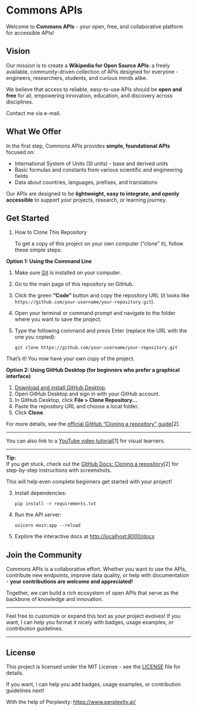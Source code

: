 # Commons APIs

Welcome to **Commons APIs** - your open, free, and collaborative platform for accessible APIs!

## Vision

Our mission is to create a **Wikipedia for Open Source APIs**: a freely available, community-driven collection of APIs designed for everyone - engineers, researchers, students, and curious minds alike.

We believe that access to reliable, easy-to-use APIs should be **open and free** for all, empowering innovation, education, and discovery across disciplines.

Contact me via e-mail.

## What We Offer

In the first step, Commons APIs provides **simple, foundational APIs** focused on:

- International System of Units (SI units) - base and derived units  
- Basic formulas and constants from various scientific and engineering fields  
- Data about countries, languages, prefixes, and translations  

Our APIs are designed to be **lightweight, easy to integrate, and openly accessible** to support your projects, research, or learning journey.

## Get Started

1. How to Clone This Repository
   
   To get a copy of this project on your own computer (“clone” it), follow these simple steps:

**Option 1: Using the Command Line**

1. Make sure [Git](https://git-scm.com/) is installed on your computer.
2. Go to the main page of this repository on GitHub.
3. Click the green **“Code”** button and copy the repository URL (it looks like `https://github.com/your-username/your-repository.git`).
4. Open your terminal or command prompt and navigate to the folder where you want to save the project.
5. Type the following command and press Enter (replace the URL with the one you copied):

   ```
   git clone https://github.com/your-username/your-repository.git
   ```

That’s it! You now have your own copy of the project.

**Option 2: Using GitHub Desktop (for beginners who prefer a graphical interface)**

1. [Download and install GitHub Desktop](https://desktop.github.com/).
2. Open GitHub Desktop and sign in with your GitHub account.
3. In GitHub Desktop, click **File > Clone Repository...**
4. Paste the repository URL and choose a local folder.
5. Click **Clone**.

For more details, see the [official GitHub “Cloning a repository” guide](https://docs.github.com/en/repositories/creating-and-managing-repositories/cloning-a-repository)[2].

---

You can also link to a [YouTube video tutorial](https://www.youtube.com/watch?v=ZFFtMyOFPe8)[1] for visual learners.

---

**Tip:**  
If you get stuck, check out the [GitHub Docs: Cloning a repository](https://docs.github.com/en/repositories/creating-and-managing-repositories/cloning-a-repository)[2] for step-by-step instructions with screenshots.

This will help even complete beginners get started with your project!
 
3. Install dependencies:  
   ```
   pip install -r requirements.txt
   ```
4. Run the API server:  
   ```
   uvicorn main:app --reload
   ```
5. Explore the interactive docs at [http://localhost:8000/docs](http://localhost:8000/docs)
   
## Join the Community

Commons APIs is a collaborative effort. Whether you want to use the APIs, contribute new endpoints, improve data quality, or help with documentation - **your contributions are welcome and appreciated!**

Together, we can build a rich ecosystem of open APIs that serve as the backbone of knowledge and innovation.

---

Feel free to customize or expand this text as your project evolves! If you want, I can help you format it nicely with badges, usage examples, or contribution guidelines.

---
## License
This project is licensed under the MIT License - see the [LICENSE](LICENSE) file for details.

If you want, I can help you add badges, usage examples, or contribution guidelines next!

With the help of Perplexity: https://www.perplexity.ai/

